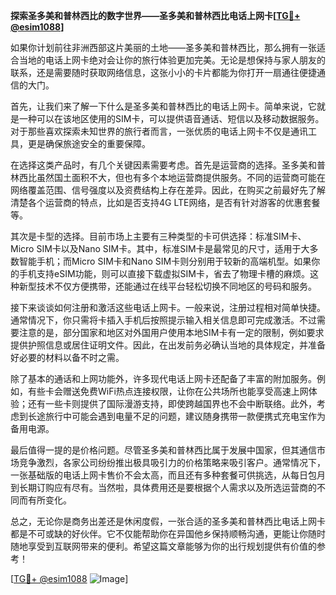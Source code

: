**探索圣多美和普林西比的数字世界——圣多美和普林西比电话上网卡[[TG💪+ @esim1088](https://t.me/s/esim1088)]**

如果你计划前往非洲西部这片美丽的土地——圣多美和普林西比，那么拥有一张适合当地的电话上网卡绝对会让你的旅行体验更加完美。无论是想保持与家人朋友的联系，还是需要随时获取网络信息，这张小小的卡片都能为你打开一扇通往便捷通信的大门。

首先，让我们来了解一下什么是圣多美和普林西比的电话上网卡。简单来说，它就是一种可以在该地区使用的SIM卡，可以提供语音通话、短信以及移动数据服务。对于那些喜欢探索未知世界的旅行者而言，一张优质的电话上网卡不仅是通讯工具，更是确保旅途安全的重要保障。

在选择这类产品时，有几个关键因素需要考虑。首先是运营商的选择。圣多美和普林西比虽然国土面积不大，但也有多个本地运营商提供服务。不同的运营商可能在网络覆盖范围、信号强度以及资费结构上存在差异。因此，在购买之前最好先了解清楚各个运营商的特点，比如是否支持4G LTE网络，是否有针对游客的优惠套餐等。

其次是卡型的选择。目前市场上主要有三种类型的卡可供选择：标准SIM卡、Micro SIM卡以及Nano SIM卡。其中，标准SIM卡是最常见的尺寸，适用于大多数智能手机；而Micro SIM卡和Nano SIM卡则分别用于较新的高端机型。如果你的手机支持eSIM功能，则可以直接下载虚拟SIM卡，省去了物理卡槽的麻烦。这种新型技术不仅方便携带，还能通过在线平台轻松切换不同地区的号码和服务。

接下来谈谈如何注册和激活这些电话上网卡。一般来说，注册过程相对简单快捷。通常情况下，你只需将卡插入手机后按照提示输入相关信息即可完成激活。不过需要注意的是，部分国家和地区对外国用户使用本地SIM卡有一定的限制，例如要求提供护照信息或居住证明文件。因此，在出发前务必确认当地的具体规定，并准备好必要的材料以备不时之需。

除了基本的通话和上网功能外，许多现代电话上网卡还配备了丰富的附加服务。例如，有些卡会赠送免费WiFi热点连接权限，让你在公共场所也能享受高速上网体验；还有一些卡则提供了国际漫游支持，即使跨越国界也不会中断联络。此外，考虑到长途旅行中可能会遇到电量不足的问题，建议随身携带一款便携式充电宝作为备用电源。

最后值得一提的是价格问题。尽管圣多美和普林西比属于发展中国家，但其通信市场竞争激烈，各家公司纷纷推出极具吸引力的价格策略来吸引客户。通常情况下，一张基础版的电话上网卡售价不会太高，而且还有多种套餐可供挑选，从每日包月到长期订购应有尽有。当然啦，具体费用还是要根据个人需求以及所选运营商的不同而有所变化。

总之，无论你是商务出差还是休闲度假，一张合适的圣多美和普林西比电话上网卡都是不可或缺的好伙伴。它不仅能帮助你在异国他乡保持顺畅沟通，更能让你随时随地享受到互联网带来的便利。希望这篇文章能够为你的出行规划提供有价值的参考！

[[TG💪+ @esim1088](https://t.me/s/esim1088) ![Image](https://i.postimg.cc/4NQfJmqS/Snipaste-2025-05-13-00-14-12.png)]